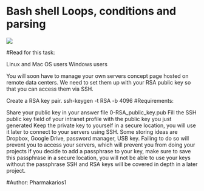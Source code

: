 # Bash shell Loops, conditions and parsing
![](https://www.freecodecamp.org/news/content/images/size/w2000/2022/03/remove-key-val.gif)



#Read for this task:

Linux and Mac OS users
Windows users

You will soon have to manage your own servers concept page hosted on remote data centers. We need to set them up with your RSA public key so that you can access them via SSH.

Create a RSA key pair.
          ssh-keygen -t RSA -b 4096
#Requirements:

Share your public key in your answer file 0-RSA_public_key.pub
Fill the SSH public key field of your intranet profile with the public key you just generated
Keep the private key to yourself in a secure location, you will use it later to connect to your servers using SSH. Some storing ideas are Dropbox, Google Drive, password manager, USB key. Failing to do so will prevent you to access your servers, which will prevent you from doing your projects
If you decide to add a passphrase to your key, make sure to save this passphrase in a secure location, you will not be able to use your keys without the passphrase
SSH and RSA keys will be covered in depth in a later project.



#Author: Pharmakarios1


